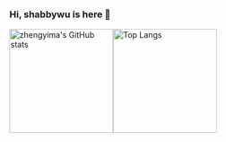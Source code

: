 ### Hi, shabbywu is here 👋

<img src="https://github-readme-stats-one-bice.vercel.app/api?username=shabbywu&show_icons=true&include_all_commits=true&role=OWNER,ORGANIZATION_MEMBER" alt="zhengyima's GitHub stats" height="185px" /><img src="https://github-readme-stats-one-bice.vercel.app/api/top-langs/?username=shabbywu&layout=compact&langs_count=8&include_all_commits=true&role=OWNER,ORGANIZATION_MEMBER&hide=squirrel,C%23&count_private=true" alt="Top Langs" height="185px" />

<!--
**shabbywu/shabbywu** is a ✨ _special_ ✨ repository because its `README.md` (this file) appears on your GitHub profile.

Here are some ideas to get you started:

- 🔭 I’m currently working on ...
- 🌱 I’m currently learning ...
- 👯 I’m looking to collaborate on ...
- 🤔 I’m looking for help with ...
- 💬 Ask me about ...
- 📫 How to reach me: ...
- 😄 Pronouns: ...
- ⚡ Fun fact: ...
-->
